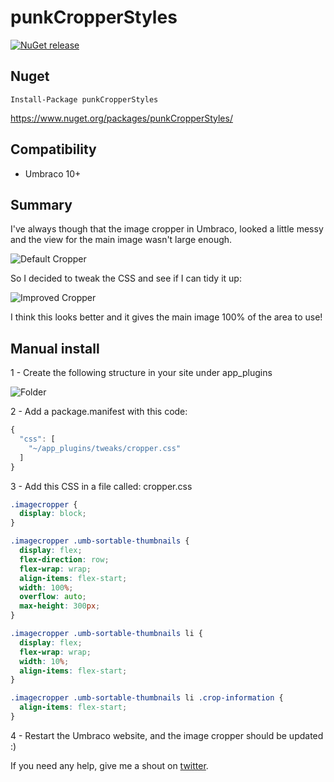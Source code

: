 # punkCropperStyles

[![NuGet release](https://img.shields.io/nuget/v/punkCropperStyles.svg)](https://www.nuget.org/packages/punkCropperStyles/)
  
## Nuget

`Install-Package punkCropperStyles`

https://www.nuget.org/packages/punkCropperStyles/

## Compatibility

- Umbraco 10+

## Summary 

I've always though that the image cropper in Umbraco, looked a little messy and the view for the main image wasn't large enough.

![Default Cropper](https://raw.github.com/garpunkal/punkCropperStyles/main/image-cropper-unstyled.jpg)
 
So I decided to tweak the CSS and see if I can tidy it up:

![Improved Cropper](https://raw.github.com/garpunkal/punkCropperStyles/main/image-cropper-styled.jpg) 

I think this looks better and it gives the main image 100% of the area to use!

## Manual install

1 - Create the following structure in your site under app_plugins

![Folder](https://raw.github.com/garpunkal/punkCropperStyles/main/tweaks-folder.png) 

2 - Add a package.manifest with this code:

```javascript
{
  "css": [
    "~/app_plugins/tweaks/cropper.css"
  ]
}
```

3 - Add this CSS in a file called: cropper.css

```css
.imagecropper {
  display: block;
}

.imagecropper .umb-sortable-thumbnails {
  display: flex;
  flex-direction: row;
  flex-wrap: wrap;
  align-items: flex-start;
  width: 100%;
  overflow: auto;
  max-height: 300px;
}

.imagecropper .umb-sortable-thumbnails li {
  display: flex;
  flex-wrap: wrap;
  width: 10%;
  align-items: flex-start;
}

.imagecropper .umb-sortable-thumbnails li .crop-information {
  align-items: flex-start;
}
```

4 - Restart the Umbraco website, and the image cropper should be updated :)

If you need any help, give me a shout on [twitter](https://twitter.com/garpunkal).
